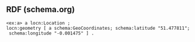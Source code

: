## RDF (schema.org)
```
<ex:a> a locn:Location ;
locn:geometry [ a schema:GeoCoordinates; schema:latitude "51.477811";
 schema:longitude "-0.001475" ] .
 ```
